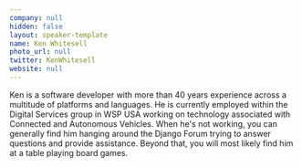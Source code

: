 ```yaml
---
company: null
hidden: false
layout: speaker-template
name: Ken Whitesell
photo_url: null
twitter: KenWhitesell
website: null
---
```


Ken is a software developer with more than 40 years experience across a multitude of platforms and languages. He is currently employed within the Digital Services group in WSP USA working on technology associated with Connected and Autonomous Vehicles. When he's not working, you can generally find him hanging around the Django Forum trying to answer questions and provide assistance. Beyond that, you will most likely find him at a table playing board games.
